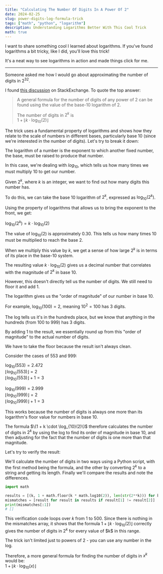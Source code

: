 ```yaml
---
title: "Calculating The Number Of Digits In A Power Of 2"
date: 2024-02-25
slug: power-digits-log-formula-trick
tags: ["math", "python", "logarithm"]
description: Understanding Logarithms Better With This Cool Trick
math: true
---
```


I want to share something cool I learned about logarithms. If you've found logarithms a bit tricky, like I did, you'll love this trick!

It's a neat way to see logarithms in action and made things click for me.

---

Someone asked me how I would go about approximating the number of digits in $2^{32}$. 

I found [this discussion](https://math.stackexchange.com/questions/1693073/how-many-digits-are-in-the-integer-representation-of-2-to-the-30th-power) on StackExchange. To quote the top answer:

> A general formula for the number of digits of any power of 2 can be found using the value of the base-10 logarithm of 2.   
> 
> The number of digits in $2^k$ is   
> $1 + \lfloor k \cdot \log_{10}(2) \rfloor$  

The trick uses a fundamental property of logarithms and shows how they relate to the scale of numbers in different bases, particularly base 10 (since we're interested in the number of digits). Let's try to break it down:

The logarithm of a number is the exponent to which another fixed number, the base, must be raised to produce that number. 

In this case, we're dealing with $log_{10}$, which tells us how many times we must multiply 10 to get our number. 

Given $2^k$, where $k$ is an integer, we want to find out how many digits this number has. 

To do this, we can take the base 10 logarithm of $2^k$, expressed as $\log_{10}(2^k)$. 

Using the property of logarithms that allows us to bring the exponent to the front, we get:

$\log_{10}(2^k) = k \cdot \log_{10}(2)$

The value of $\log_{10}(2)$ is approximately $0.30$. This tells us how many times 10 must be multiplied to reach the base 2. 

When we multiply this value by $k$, we get a sense of how large $2^k$ is in terms of its place in the base-10 system.

The resulting value $k \cdot \log_{10}(2)$ gives us a decimal number that correlates with the magnitude of $2^k$ in base 10. 

However, this doesn't directly tell us the number of digits. We still need to floor it and add 1.

The logarithm gives us the "order of magnitude" of our number in base 10.

For example, $\log_{10}(100) = 2$, meaning $10^2 = 100$ has 3 digits. 

The log tells us it's in the hundreds place, but we know that anything in the hundreds (from 100 to 999) has 3 digits.

By adding 1 to the result, we essentially round up from this "order of magnitude" to the actual number of digits. 

We have to take the floor because the result isn't always clean. 

Consider the cases of 553 and 999:

$\log_{10}(553) = 2.472$    
$\lfloor\log_{10}(553)\rfloor = 2$    
$\lfloor\log_{10}(553)\rfloor + 1 = 3$

$\log_{10}(999) = 2.999$   
$\lfloor\log_{10}(999)\rfloor = 2$    
$\lfloor\log_{10}(999)\rfloor + 1 = 3$

This works because the number of digits is always one more than its logarithm's floor value for numbers in base 10.

The formula $\(1 + k \cdot \log_{10}(2)\)$ therefore calculates the number of digits in $2^k$ by using the log to find its order of magnitude in base 10, and then adjusting for the fact that the number of digits is one more than that magnitude. 

Let's try to verify the result:

We'll calculate the number of digits in two ways using a Python script, with the first method being the formula, and the other by converting $2^k$ to a string and getting its length. Finally we'll compare the results and note the differences.

```python
import math

results = [(k, 1 + math.floor(k * math.log10(2)), len(str(2**k))) for k in range(1, 501)]
mismatches = [result for result in results if result[1] != result[2]]
print(mismatches[:1])
# []
```

This verification code loops over $k$ from 1 to 500. Since there is nothing in the mismatches array, it shows that the formula $1 + \lfloor k \cdot \log_{10}(2) \rfloor$ correctly gives the number of digits in $2^k$ for every value of \$k$ in this range. 

The trick isn't limited just to powers of 2 - you can use any number in the log. 

Therefore, a more general formula for finding the number of digits in $x^k$ would be:   
$1 + \lfloor k \cdot \log_{10}(x) \rfloor$

